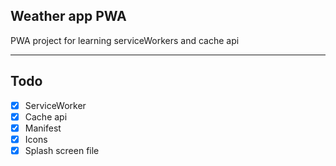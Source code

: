 ## Weather app PWA

PWA project for learning serviceWorkers and cache api

---
## Todo
- [x] ServiceWorker
- [x] Cache api
- [x] Manifest
- [x] Icons
- [x] Splash screen file